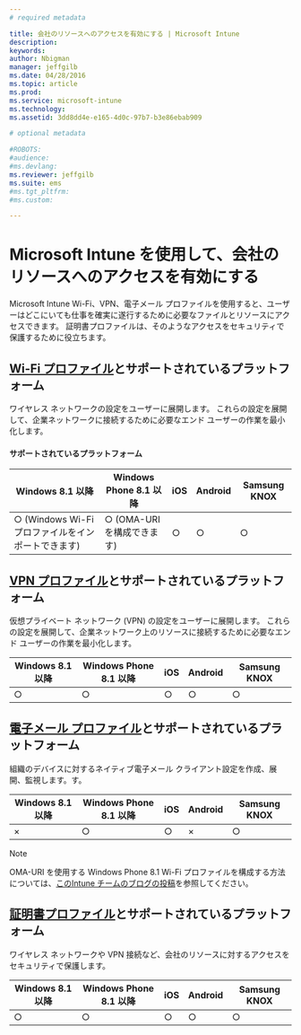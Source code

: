 ```yaml
---
# required metadata

title: 会社のリソースへのアクセスを有効にする | Microsoft Intune
description:
keywords:
author: Nbigman
manager: jeffgilb
ms.date: 04/28/2016
ms.topic: article
ms.prod:
ms.service: microsoft-intune
ms.technology:
ms.assetid: 3dd8dd4e-e165-4d0c-97b7-b3e86ebab909

# optional metadata

#ROBOTS:
#audience:
#ms.devlang:
ms.reviewer: jeffgilb
ms.suite: ems
#ms.tgt_pltfrm:
#ms.custom:

---
```


# Microsoft Intune を使用して、会社のリソースへのアクセスを有効にする
Microsoft Intune Wi-Fi、VPN、電子メール プロファイルを使用すると、ユーザーはどこにいても仕事を確実に遂行するために必要なファイルとリソースにアクセスできます。 証明書プロファイルは、そのようなアクセスをセキュリティで保護するために役立ちます。

## [Wi-Fi プロファイル](wi-fi-connections-in-microsoft-intune.md)とサポートされているプラットフォーム

ワイヤレス ネットワークの設定をユーザーに展開します。 これらの設定を展開して、企業ネットワークに接続するために必要なエンド ユーザーの作業を最小化します。
#### サポートされているプラットフォーム

|Windows 8.1 以降|Windows Phone 8.1 以降|iOS|Android|Samsung KNOX|
|---------------------|---------------------------|---|-------|------------|
|○ (Windows Wi-Fi プロファイルをインポートできます)|○ (OMA-URI を構成できます) |○|○|○|

## [VPN プロファイル](vpn-connections-in-microsoft-intune.md)とサポートされているプラットフォーム
仮想プライベート ネットワーク (VPN) の設定をユーザーに展開します。 これらの設定を展開して、企業ネットワーク上のリソースに接続するために必要なエンド ユーザーの作業を最小化します。

|Windows 8.1 以降|Windows Phone 8.1 以降|iOS|Android|Samsung KNOX|
|---------------------|---------------------------|---|-------|------------|
|○|○|○|○|○|

## [電子メール プロファイル](configure-access-to-corporate-email-using-email-profiles-with-microsoft-intune.md)とサポートされているプラットフォーム
組織のデバイスに対するネイティブ電子メール クライアント設定を作成、展開、監視します。す。

|Windows 8.1 以降|Windows Phone 8.1 以降|iOS|Android|Samsung KNOX|
|---------------------|---------------------------|---|-------|------------|
|×|○|○|×|○|
> [!NOTE]
> OMA-URI を使用する Windows Phone 8.1 Wi-Fi プロファイルを構成する方法については、[このIntune チームのブログの投稿](http://blogs.technet.com/b/microsoftintune/archive/2015/02/23/using-oma-uri-to-create-custom-wi-fi-profiles-for-windows-phone-8-1.aspx)を参照してください。

## [証明書プロファイル](secure-resource-access-with-certificate-profiles.md)とサポートされているプラットフォーム
ワイヤレス ネットワークや VPN 接続など、会社のリソースに対するアクセスをセキュリティで保護します。

|Windows 8.1 以降|Windows Phone 8.1 以降|iOS|Android|Samsung KNOX|
|---------------------|---------------------------|---|-------|------------|
|○|○|○|○|○|


<!--HONumber=May16_HO1-->


